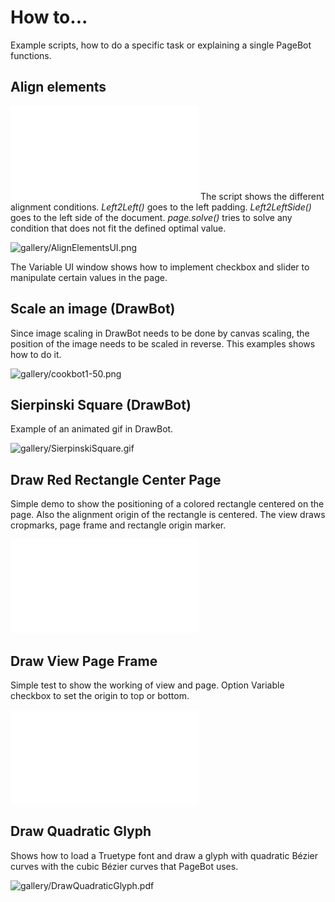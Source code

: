 # How to...
Example scripts, how to do a specific task or explaining a single PageBot functions.

## Align elements

![gallery/AlignElements.pdf](gallery/AlignElements.pdf)
The script shows the different alignment conditions. *Left2Left()* goes to the left padding. *Left2LeftSide()* goes to the left side of the document.
*page.solve()* tries to solve any condition that does not fit the defined optimal value.

![gallery/AlignElementsUI.png](gallery/AlignElementsUI.png)

The Variable UI window shows how to implement checkbox and slider to manipulate certain values in the page. 

## Scale an image (DrawBot)

Since image scaling in DrawBot needs to be done by canvas scaling, the position of the image needs to be scaled in reverse. This examples shows how to do it.

![gallery/cookbot1-50.png](gallery/cookbot1-50.png)

## Sierpinski Square (DrawBot)
Example of an animated gif in DrawBot.

![gallery/SierpinskiSquare.gif](gallery/SierpinskiSquare.gif)

## Draw Red Rectangle Center Page

Simple demo to show the positioning of a colored rectangle centered on the page. Also the alignment origin of the rectangle is centered. The view draws cropmarks, page frame and rectangle origin marker.

![gallery/DrawRedRectCenterPage.pdf](gallery/DrawRedRectCenterPage.pdf)

## Draw View Page Frame

Simple test to show the working of view and page. Option Variable checkbox to set the origin to top or bottom.

![gallery/DrawViewPageFrame.pdf](gallery/DrawViewPageFrame.pdf)

## Draw Quadratic Glyph

Shows how to load a Truetype font and draw a glyph with quadratic Bézier curves with the cubic Bézier curves that PageBot uses.

![gallery/DrawQuadraticGlyph.pdf](gallery/DrawQuadraticGlyph.png)
